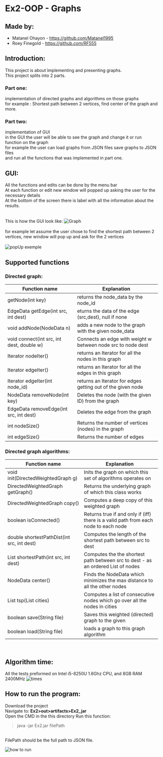# Ex2-OOP - Graphs

## Made by:
* Matanel Ohayon - https://github.com/Matanel1995 <br />
* Roey Finegold -  https://github.com/RF555 <br />
## Introduction:          
This project is about ֿimplementing and presenting graphs.<br />
This project splits into 2 parts.<br />
### Part one: <br />
implementation of directed graphs and algorithms on those graphs <br />
for example : Shortest path between 2 vertices, find center of the graph and more.<br />
### Part two:<br />
implementation of GUI <br />
in the GUI the user will be able to see the graph and change it or run function on the graph<br />
for example the user can load graphs from JSON files save graphs to JSON files<br />
and run all the functions that was implemented in part one.<br />

## GUI:
All the functions and edits can be done by the menu bar <br />
At each function or edit new window will popped up asking the user for the necessary details <br />
At the bottom of the screen there is label with all the information about the results.<br /> <br /> <br />
This is how the GUI look like:
![Graph](https://user-images.githubusercontent.com/92520981/145969925-517406a9-2a53-4ef5-b79b-d7be646c1695.PNG)
<br />
<br />
for example let assume the user chose to find the shortest path between 2 vertices, new window will pop up and ask for the 2 vertices
<br />
<br />
![popUp exemple](https://user-images.githubusercontent.com/92520981/145970020-148cdbc5-be4a-44ff-a6ea-6bb04966803c.PNG)

## Supported functions<br />
### Directed graph:<br />
| Function name | Explanation |
| ------------- | ------------- |
| getNode(int key)| returns the node_data by the node_id  |
| EdgeData getEdge(int src, int dest)  | eturns the data of the edge (src,dest), null if none  |
| void addNode(NodeData n) | adds a new node to the graph with the given node_data |
| void connect(int src, int dest, double w) | Connects an edge with weight w between node src to node dest |
| Iterator<NodeData> nodeIter() | returns an Iterator for all the nodes in this graph |
| Iterator<EdgeData> edgeIter() | returns an Iterator for all the edges in this graph |
| Iterator<EdgeData> edgeIter(int node_id) | returns an Iterator for edges getting out of the given node|
| NodeData removeNode(int key) | Deletes the node (with the given ID) from the graph|
| EdgeData removeEdge(int src, int dest) | Deletes the edge from the graph |
| int nodeSize() | Returns the number of vertices (nodes) in the graph | 
| int edgeSize() | Returns the number of edges|
### Directed graph algorithms:<br />

| Function name | Explanation |
| ------------- | ------------- |
| void init(DirectedWeightedGraph g)  | Inits the graph on which this set of algorithms operates on  |
| DirectedWeightedGraph getGraph()  | Returns the underlying graph of which this class works  |
| DirectedWeightedGraph copy() | Computes a deep copy of this weighted graph |
| boolean isConnected() | Returns true if and only if (iff) there is a valid path from each node to each node |
| double shortestPathDist(int src, int dest) | Computes the length of the shortest path between src to dest |
| List<NodeData> shortestPath(int src, int dest) | Computes the the shortest path between src to dest - as an ordered List of nodes |
| NodeData center() | Finds the NodeData which minimizes the max distance to all the other nodes |
| List<NodeData> tsp(List<NodeData> cities) | Computes a list of consecutive nodes which go over all the nodes in cities|
| boolean save(String file) | Saves this weighted (directed) graph to the given |
| boolean load(String file) |  loads a graph to this graph algorithm |
<br />

## Algorithm time:
All the tests preformed on Intel i5-8250U 1.6Ghz CPU, and 8GB RAM 2400MHz
![times](https://user-images.githubusercontent.com/92520981/145805613-b6c428ba-7177-4ed1-97a4-116e47b42f74.PNG)
<br /> 

## How to run the program:
Download the project <br /> 
Navigate to: **Ex2>out>artifacts>Ex2_jar**
<br />
Open the CMD in the this directory
Run this function:
<br />
>java -jar Ex2.jar filePath
<br />
FilePath should be the full path to JSON file.
<br />

![how to run](https://user-images.githubusercontent.com/92520981/145970158-47c11657-57cf-4882-98db-f2717435be06.PNG)

